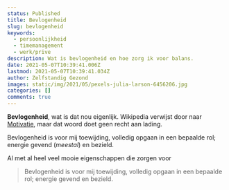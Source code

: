 ```yaml
---
status: Published
title: Bevlogenheid
slug: bevlogenheid
keywords:
  - persoonlijkheid
  - timemanagement
  - werk/prive
description: Wat is bevlogenheid en hoe zorg ik voor balans.
date: 2021-05-07T10:39:41.006Z
lastmod: 2021-05-07T10:39:41.034Z
author: Zelfstandig Gezond
images: static/img/2021/05/pexels-julia-larson-6456206.jpg
categories: []
comments: true
---
```

**Bevlogenheid**, wat is dat nou eigenlijk. Wikipedia verwijst door naar [Motivatie](https://nl.wikipedia.org/wiki/Motivatie), maar dat woord doet geen recht aan lading.

Bevlogenheid is voor mij toewijding, volledig opgaan in een bepaalde rol; energie gevend (*meestal*) en bezield.

Al met al heel veel mooie eigenschappen die zorgen voor 

> Bevlogenheid is voor mij toewijding, volledig opgaan in een bepaalde rol; energie gevend en bezield.

